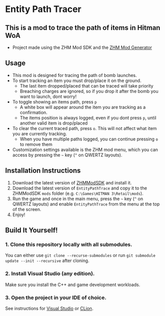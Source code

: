 # Entity Path Tracer 

## This is a mod to trace the path of items in Hitman WoA
- Project made using the ZHM Mod SDK and the [ZHM Mod Generator](https://zhmmod.nofate.me/)

## Usage
- This mod is designed for tracing the path of bomb launches.
- To start tracking an item you must drop/place it on the ground.
    - The last item dropped/placed that can be traced will take priority
    - Breaching charges are ignored, so if you drop it after the bomb you want to launch, dont worry!
- To toggle showing an items path, press `p` 
  - A white box will appear around the item you are tracking as a confirmation.
  - The items position is always logged, even if you dont press `p`, until another valid item is drop/placed
- To clear the current traced path, press `o`. This will not affect what item you are currently tracking.
  - When you have multiple paths logged, you can continue pressing `o` to remove them  
- Customization settings available is the ZHM mod menu, which you can access by pressing the `~` key (`^` on QWERTZ layouts).

## Installation Instructions

1. Download the latest version of [ZHMModSDK](https://github.com/OrfeasZ/ZHMModSDK) and install it.
2. Download the latest version of `EntityPathTrace` and copy it to the ZHMModSDK `mods` folder (e.g. `C:\Games\HITMAN 3\Retail\mods`).
3. Run the game and once in the main menu, press the `~` key (`^` on QWERTZ layouts) and enable `EntityPathTrace` from the menu at the top of the screen.
4. Enjoy!

## Build It Yourself!

### 1. Clone this repository locally with all submodules.

You can either use `git clone --recurse-submodules` or run `git submodule update --init --recursive` after cloning.

### 2. Install Visual Studio (any edition).

Make sure you install the C++ and game development workloads.

### 3. Open the project in your IDE of choice.

See instructions for [Visual Studio](https://github.com/OrfeasZ/ZHMModSDK/wiki/Setting-up-Visual-Studio-for-development) or [CLion](https://github.com/OrfeasZ/ZHMModSDK/wiki/Setting-up-CLion-for-development).
